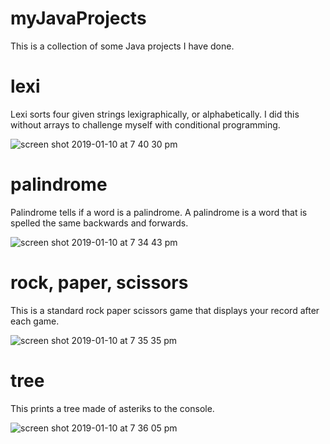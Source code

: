 # myJavaProjects

This is a collection of some Java projects I have done.

# lexi

Lexi sorts four given strings lexigraphically, or alphabetically. I did this without arrays to challenge myself with conditional programming.

![screen shot 2019-01-10 at 7 40 30 pm](https://user-images.githubusercontent.com/37881002/51008059-b95bba80-150f-11e9-8b29-c0a8171a84cd.png)


# palindrome

Palindrome tells if a word is a palindrome. A palindrome is a word that is spelled the same backwards and forwards.

![screen shot 2019-01-10 at 7 34 43 pm](https://user-images.githubusercontent.com/37881002/51007959-4fdbac00-150f-11e9-8138-17a175024a17.png)


# rock, paper, scissors

This is a standard rock paper scissors game that displays your record after each game.

![screen shot 2019-01-10 at 7 35 35 pm](https://user-images.githubusercontent.com/37881002/51007986-671a9980-150f-11e9-967e-824c713273fa.png)


# tree

This prints a tree made of asteriks to the console.

![screen shot 2019-01-10 at 7 36 05 pm](https://user-images.githubusercontent.com/37881002/51007941-38042800-150f-11e9-9e3e-872b13fd03e0.png)
